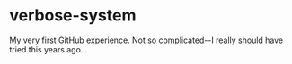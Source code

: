 # verbose-system
My very first GitHub experience.
Not so complicated--I really should have tried this years ago...
